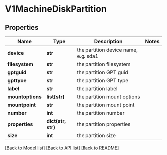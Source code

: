 # V1MachineDiskPartition

## Properties
Name | Type | Description | Notes
------------ | ------------- | ------------- | -------------
**device** | **str** | the partition device name, e.g. sda1 | 
**filesystem** | **str** | the partition filesystem | 
**gptguid** | **str** | the partition GPT guid | 
**gpttyoe** | **str** | the partition GPT type | 
**label** | **str** | the partition label | 
**mountoptions** | **list[str]** | the partition mount options | 
**mountpoint** | **str** | the partition mount point | 
**number** | **int** | the partition number | 
**properties** | **dict(str, str)** | the partition properties | 
**size** | **int** | the partition size | 

[[Back to Model list]](../README.md#documentation-for-models) [[Back to API list]](../README.md#documentation-for-api-endpoints) [[Back to README]](../README.md)


